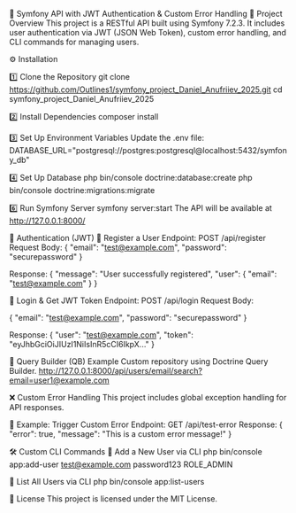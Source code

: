 ﻿🚀 Symfony API with JWT Authentication & Custom Error Handling
📌 Project Overview
This project is a RESTful API built using Symfony 7.2.3. It includes user authentication via JWT (JSON Web Token), custom error handling, and CLI commands for managing users.

⚙️ Installation

1️⃣ Clone the Repository
git clone https://github.com/Outlines1/symfony_project_Daniel_Anufriiev_2025.git
cd symfony_project_Daniel_Anufriiev_2025

2️⃣ Install Dependencies
composer install

3️⃣ Set Up Environment Variables
Update the .env file:
DATABASE_URL="postgresql://postgres:postgresql@localhost:5432/symfony_db"

4️⃣ Set Up Database
php bin/console doctrine:database:create
php bin/console doctrine:migrations:migrate

6️⃣ Run Symfony Server
symfony server:start
The API will be available at http://127.0.0.1:8000/

🔑 Authentication (JWT)
🔹 Register a User
Endpoint: POST /api/register
Request Body:
{
"email": "test@example.com",
"password": "securepassword"
}

Response:
{
"message": "User successfully registered",
"user": { "email": "test@example.com" }
}

🔹 Login & Get JWT Token
Endpoint: POST /api/login
Request Body:

{
"email": "test@example.com",
"password": "securepassword"
}

Response:
{
"user": "test@example.com",
"token": "eyJhbGciOiJIUzI1NiIsInR5cCI6IkpX..."
}

📌 Query Builder (QB) Example
Custom repository using Doctrine Query Builder.
http://127.0.0.1:8000/api/users/email/search?email=user1@example.com

❌ Custom Error Handling
This project includes global exception handling for API responses.

🔹 Example: Trigger Custom Error
Endpoint: GET /api/test-error
Response:
{
"error": true,
"message": "This is a custom error message!"
}

🛠 Custom CLI Commands
🔹 Add a New User via CLI
php bin/console app:add-user test@example.com password123 ROLE_ADMIN

🔹 List All Users via CLI
php bin/console app:list-users

📜 License
This project is licensed under the MIT License.


